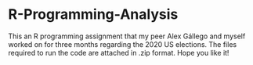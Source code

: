 # R-Programming-Analysis
This an R programming assignment that my peer Alex Gállego and myself  worked on for three months regarding the 2020 US elections. The files required to run the code are attached in .zip format. Hope you like it!
